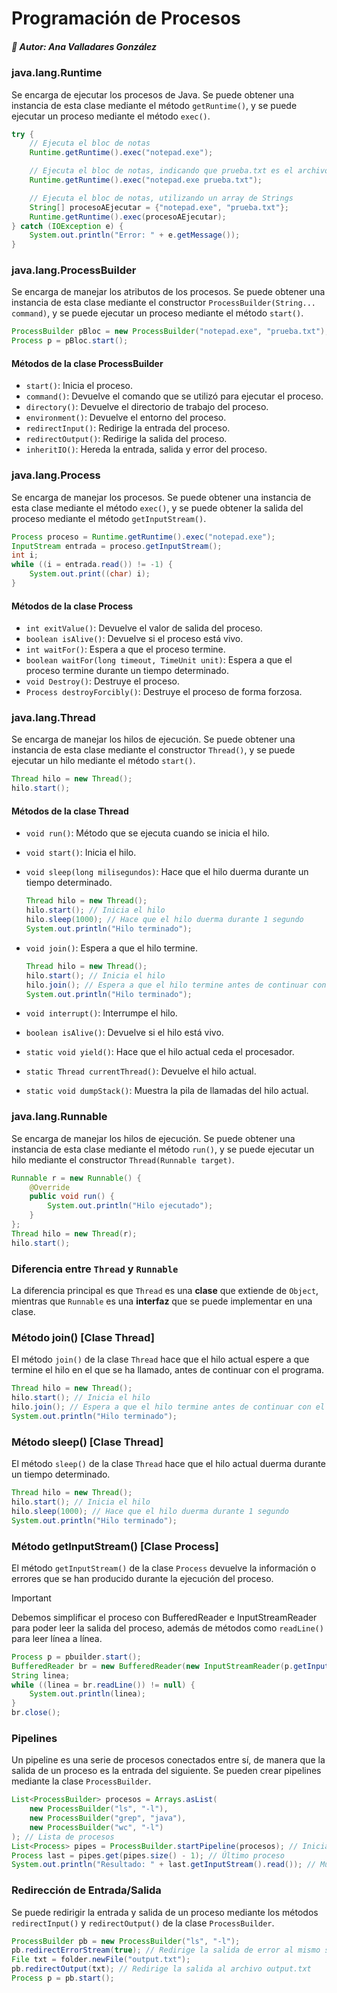 # Programación de Procesos

##### 👤 Autor: Ana Valladares González

### **java.lang.Runtime**

Se encarga de ejecutar los procesos de Java. Se puede obtener una instancia de esta clase mediante el método `getRuntime()`, y se puede ejecutar un proceso mediante el método `exec()`. 

```java
try {
    // Ejecuta el bloc de notas
    Runtime.getRuntime().exec("notepad.exe");

    // Ejecuta el bloc de notas, indicando que prueba.txt es el archivo que se va a abrir o crear
    Runtime.getRuntime().exec("notepad.exe prueba.txt");

    // Ejecuta el bloc de notas, utilizando un array de Strings
    String[] procesoAEjecutar = {"notepad.exe", "prueba.txt"};
    Runtime.getRuntime().exec(procesoAEjecutar);
} catch (IOException e) {
    System.out.println("Error: " + e.getMessage());
}
```

### **java.lang.ProcessBuilder**

Se encarga de manejar los atributos de los procesos. Se puede obtener una instancia de esta clase mediante el constructor `ProcessBuilder(String... command)`, y se puede ejecutar un proceso mediante el método `start()`. 

```java
ProcessBuilder pBloc = new ProcessBuilder("notepad.exe", "prueba.txt");
Process p = pBloc.start();
```

#### **Métodos de la clase ProcessBuilder**

- `start()`: Inicia el proceso.
- `command()`: Devuelve el comando que se utilizó para ejecutar el proceso.
- `directory()`: Devuelve el directorio de trabajo del proceso.
- `environment()`: Devuelve el entorno del proceso.
- `redirectInput()`: Redirige la entrada del proceso.
- `redirectOutput()`: Redirige la salida del proceso.
- `inheritIO()`: Hereda la entrada, salida y error del proceso.

### **java.lang.Process**

Se encarga de manejar los procesos. Se puede obtener una instancia de esta clase mediante el método `exec()`, y se puede obtener la salida del proceso mediante el método `getInputStream()`. 

```java
Process proceso = Runtime.getRuntime().exec("notepad.exe");
InputStream entrada = proceso.getInputStream();
int i;
while ((i = entrada.read()) != -1) {
    System.out.print((char) i);
}
```

#### **Métodos de la clase Process**

- `int exitValue()`: Devuelve el valor de salida del proceso.
- `boolean isAlive()`: Devuelve si el proceso está vivo.
- `int waitFor()`: Espera a que el proceso termine.
- `boolean waitFor(long timeout, TimeUnit unit)`: Espera a que el proceso termine durante un tiempo determinado.
- `void Destroy()`: Destruye el proceso.
- `Process destroyForcibly()`: Destruye el proceso de forma forzosa.

### **java.lang.Thread**

Se encarga de manejar los hilos de ejecución. Se puede obtener una instancia de esta clase mediante el constructor `Thread()`, y se puede ejecutar un hilo mediante el método `start()`. 

```java
Thread hilo = new Thread();
hilo.start();
```

#### **Métodos de la clase Thread**

- `void run()`: Método que se ejecuta cuando se inicia el hilo.
- `void start()`: Inicia el hilo.
- `void sleep(long milisegundos)`: Hace que el hilo duerma durante un tiempo determinado.
    ```java
    Thread hilo = new Thread();
    hilo.start(); // Inicia el hilo
    hilo.sleep(1000); // Hace que el hilo duerma durante 1 segundo
    System.out.println("Hilo terminado");
    ```
- `void join()`: Espera a que el hilo termine.

    ```java
    Thread hilo = new Thread();
    hilo.start(); // Inicia el hilo
    hilo.join(); // Espera a que el hilo termine antes de continuar con el programa
    System.out.println("Hilo terminado");
    ```
- `void interrupt()`: Interrumpe el hilo.
- `boolean isAlive()`: Devuelve si el hilo está vivo.
- `static void yield()`: Hace que el hilo actual ceda el procesador.
- `static Thread currentThread()`: Devuelve el hilo actual.
- `static void dumpStack()`: Muestra la pila de llamadas del hilo actual.

### **java.lang.Runnable**

Se encarga de manejar los hilos de ejecución. Se puede obtener una instancia de esta clase mediante el método `run()`, y se puede ejecutar un hilo mediante el constructor `Thread(Runnable target)`. 

```java
Runnable r = new Runnable() {
    @Override
    public void run() {
        System.out.println("Hilo ejecutado");
    }
};
Thread hilo = new Thread(r);
hilo.start();
```

### Diferencia entre `Thread` y `Runnable`

La diferencia principal es que `Thread` es una **clase** que extiende de `Object`, mientras que `Runnable` es una **interfaz** que se puede implementar en una clase.

### **Método join() [Clase Thread]**

El método `join()` de la clase `Thread` hace que el hilo actual espere a que termine el hilo en el que se ha llamado, antes de continuar con el programa.

```java
Thread hilo = new Thread();
hilo.start(); // Inicia el hilo
hilo.join(); // Espera a que el hilo termine antes de continuar con el programa
System.out.println("Hilo terminado");
```

### **Método sleep() [Clase Thread]**

El método `sleep()` de la clase `Thread` hace que el hilo actual duerma durante un tiempo determinado.

```java
Thread hilo = new Thread();
hilo.start(); // Inicia el hilo
hilo.sleep(1000); // Hace que el hilo duerma durante 1 segundo
System.out.println("Hilo terminado");
```

### **Método getInputStream() [Clase Process]**

El método `getInputStream()` de la clase `Process` devuelve la información o errores que se han producido durante la ejecución del proceso.

> [!IMPORTANT]
> Debemos simplificar el proceso con BufferedReader e InputStreamReader para poder leer la salida del proceso, además de métodos como `readLine()` para leer línea a línea.

```java
Process p = pbuilder.start();
BufferedReader br = new BufferedReader(new InputStreamReader(p.getInputStream()));
String linea;
while ((linea = br.readLine()) != null) {
    System.out.println(linea);
}
br.close();
```

### **Pipelines**

Un pipeline es una serie de procesos conectados entre sí, de manera que la salida de un proceso es la entrada del siguiente. Se pueden crear pipelines mediante la clase `ProcessBuilder`.

```java
List<ProcessBuilder> procesos = Arrays.asList(
    new ProcessBuilder("ls", "-l"),
    new ProcessBuilder("grep", "java"),
    new ProcessBuilder("wc", "-l")
); // Lista de procesos
List<Process> pipes = ProcessBuilder.startPipeline(procesos); // Inicia los procesos 
Process last = pipes.get(pipes.size() - 1);	// Último proceso
System.out.println("Resultado: " + last.getInputStream().read()); // Muestra el resultado del último proceso
```

### **Redirección de Entrada/Salida**

Se puede redirigir la entrada y salida de un proceso mediante los métodos `redirectInput()` y `redirectOutput()` de la clase `ProcessBuilder`.

```java
ProcessBuilder pb = new ProcessBuilder("ls", "-l");
pb.redirectErrorStream(true); // Redirige la salida de error al mismo stream que la salida 
File txt = folder.newFile("output.txt");
pb.redirectOutput(txt); // Redirige la salida al archivo output.txt
Process p = pb.start();
```